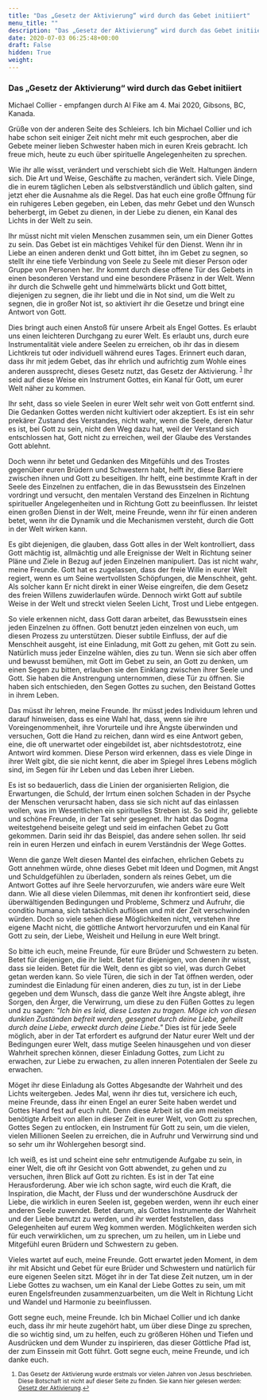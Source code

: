 ```yaml
---
title: "Das „Gesetz der Aktivierung“ wird durch das Gebet initiiert"
menu_title: ""
description: "Das „Gesetz der Aktivierung“ wird durch das Gebet initiiert"
date: 2020-07-03 06:25:48+00:00
draft: False
hidden: True
weight:
---
```

### Das „Gesetz der Aktivierung“ wird durch das Gebet initiiert

Michael Collier - empfangen durch Al Fike am 4. Mai 2020, Gibsons, BC, Kanada.

Grüße von der anderen Seite des Schleiers. Ich bin Michael Collier und ich habe schon seit einiger Zeit nicht mehr mit euch gesprochen, aber die Gebete meiner lieben Schwester haben mich in euren Kreis gebracht. Ich freue mich, heute zu euch über spirituelle Angelegenheiten zu sprechen.

Wie ihr alle wisst, verändert und verschiebt sich die Welt. Haltungen ändern sich. Die Art und Weise, Geschäfte zu machen, verändert sich. Viele Dinge, die in eurem täglichen Leben als selbstverständlich und üblich galten, sind jetzt eher die Ausnahme als die Regel. Das hat euch eine große Öffnung für ein ruhigeres Leben gegeben, ein Leben, das mehr Gebet und den Wunsch beherbergt, im Gebet zu dienen, in der Liebe zu dienen, ein Kanal des Lichts in der Welt zu sein.

Ihr müsst nicht mit vielen Menschen zusammen sein, um ein Diener Gottes zu sein. Das Gebet ist ein mächtiges Vehikel für den Dienst. Wenn ihr in Liebe an einen anderen denkt und Gott bittet, ihn im Gebet zu segnen, so stellt ihr eine tiefe Verbindung von Seele zu Seele mit dieser Person oder Gruppe von Personen her. Ihr kommt durch diese offene Tür des Gebets in einen besonderen Verstand und eine besondere Präsenz in der Welt. Wenn ihr durch die Schwelle geht und himmelwärts blickt und Gott bittet, diejenigen zu segnen, die ihr liebt und die in Not sind, um die Welt zu segnen, die in großer Not ist, so aktiviert ihr die Gesetze und bringt eine Antwort von Gott.

Dies bringt auch einen Anstoß für unsere Arbeit als Engel Gottes. Es erlaubt uns einen leichteren Durchgang zu eurer Welt. Es erlaubt uns, durch eure Instrumentalität viele andere Seelen zu erreichen, ob ihr das in diesem Lichtkreis tut oder individuell während eures Tages. Erinnert euch daran, dass ihr mit jedem Gebet, das ihr ehrlich und aufrichtig zum Wohle eines anderen aussprecht, dieses Gesetz nutzt, das Gesetz der Aktivierung. <sup id="a1">[1](#f1)</sup> Ihr seid auf diese Weise ein Instrument Gottes, ein Kanal für Gott, um eurer Welt näher zu kommen.

Ihr seht, dass so viele Seelen in eurer Welt sehr weit von Gott entfernt sind. Die Gedanken Gottes werden nicht kultiviert oder akzeptiert. Es ist ein sehr prekärer Zustand des Verstandes, nicht wahr, wenn die Seele, deren Natur es ist, bei Gott zu sein, nicht den Weg dazu hat, weil der Verstand sich entschlossen hat, Gott nicht zu erreichen, weil der Glaube des Verstandes Gott ablehnt.

Doch wenn ihr betet und Gedanken des Mitgefühls und des Trostes gegenüber euren Brüdern und Schwestern habt, helft ihr, diese Barriere zwischen ihnen und Gott zu beseitigen. Ihr helft, eine bestimmte Kraft in der Seele des Einzelnen zu entfachen, die in das Bewusstsein des Einzelnen vordringt und versucht, den mentalen Verstand des Einzelnen in Richtung spiritueller Angelegenheiten und in Richtung Gott zu beeinflussen. Ihr leistet einen großen Dienst in der Welt, meine Freunde, wenn ihr für einen anderen betet, wenn ihr die Dynamik und die Mechanismen versteht, durch die Gott in der Welt wirken kann.

Es gibt diejenigen, die glauben, dass Gott alles in der Welt kontrolliert, dass Gott mächtig ist, allmächtig und alle Ereignisse der Welt in Richtung seiner Pläne und Ziele in Bezug auf jeden Einzelnen manipuliert. Das ist nicht wahr, meine Freunde. Gott hat es zugelassen, dass der freie Wille in eurer Welt regiert, wenn es um Seine wertvollsten Schöpfungen, die Menschheit, geht. Als solcher kann Er nicht direkt in einer Weise eingreifen, die dem Gesetz des freien Willens zuwiderlaufen würde. Dennoch wirkt Gott auf subtile Weise in der Welt und streckt vielen Seelen Licht, Trost und Liebe entgegen.

So viele erkennen nicht, dass Gott daran arbeitet, das Bewusstsein eines jeden Einzelnen zu öffnen. Gott benutzt jeden einzelnen von euch, um diesen Prozess zu unterstützen. Dieser subtile Einfluss, der auf die Menschheit ausgeht, ist eine Einladung, mit Gott zu gehen, mit Gott zu sein. Natürlich muss jeder Einzelne wählen, dies zu tun. Wenn sie sich aber offen und bewusst bemühen, mit Gott im Gebet zu sein, an Gott zu denken, um einen Segen zu bitten, erlauben sie den Einklang zwischen ihrer Seele und Gott. Sie haben die Anstrengung unternommen, diese Tür zu öffnen. Sie haben sich entschieden, den Segen Gottes zu suchen, den Beistand Gottes in ihrem Leben.

Das müsst ihr lehren, meine Freunde. Ihr müsst jedes Individuum lehren und darauf hinweisen, dass es eine Wahl hat, dass, wenn sie ihre Voreingenommenheit, ihre Vorurteile und ihre Ängste überwinden und versuchen, Gott die Hand zu reichen, dann wird es eine Antwort geben, eine, die oft unerwartet oder eingebildet ist, aber nichtsdestotrotz, eine Antwort wird kommen. Diese Person wird erkennen, dass es viele Dinge in ihrer Welt gibt, die sie nicht kennt, die aber im Spiegel ihres Lebens möglich sind, im Segen für ihr Leben und das Leben ihrer Lieben.

Es ist so bedauerlich, dass die Linien der organisierten Religion, die Erwartungen, die Schuld, der Irrtum einen solchen Schaden in der Psyche der Menschen verursacht haben, dass sie sich nicht auf das einlassen wollen, was im Wesentlichen ein spirituelles Streben ist. So seid ihr, geliebte und schöne Freunde, in der Tat sehr gesegnet. Ihr habt das Dogma weitestgehend beiseite gelegt und seid im einfachen Gebet zu Gott gekommen. Darin seid ihr das Beispiel, das andere sehen sollen. Ihr seid rein in euren Herzen und einfach in eurem Verständnis der Wege Gottes.

Wenn die ganze Welt diesen Mantel des einfachen, ehrlichen Gebets zu Gott annehmen würde, ohne dieses Gebet mit Ideen und Dogmen, mit Angst und Schuldgefühlen zu überladen, sondern als reines Gebet, um die Antwort Gottes auf ihre Seele hervorzurufen, wie anders wäre eure Welt dann. Wie all diese vielen Dilemmas, mit denen ihr konfrontiert seid, diese überwältigenden Bedingungen und Probleme, Schmerz und Aufruhr, die conditio humana, sich tatsächlich auflösen und mit der Zeit verschwinden würden. Doch so viele sehen diese Möglichkeiten nicht, verstehen ihre eigene Macht nicht, die göttliche Antwort hervorzurufen und ein Kanal für Gott zu sein, der Liebe, Weisheit und Heilung in eure Welt bringt.

So bitte ich euch, meine Freunde, für eure Brüder und Schwestern zu beten. Betet für diejenigen, die ihr liebt. Betet für diejenigen, von denen ihr wisst, dass sie leiden. Betet für die Welt, denn es gibt so viel, was durch Gebet getan werden kann. So viele Türen, die sich in der Tat öffnen werden, oder zumindest die Einladung für einen anderen, dies zu tun, ist in der Liebe gegeben und dem Wunsch, dass die ganze Welt ihre Ängste ablegt, ihre Sorgen, den Ärger, die Verwirrung, um diese zu den Füßen Gottes zu legen und zu sagen: *"Ich bin es leid, diese Lasten zu tragen. Möge ich von diesen dunklen Zuständen befreit werden, gesegnet durch deine Liebe, geheilt durch deine Liebe, erweckt durch deine Liebe."* Dies ist für jede Seele möglich, aber in der Tat erfordert es aufgrund der Natur eurer Welt und der Bedingungen eurer Welt, dass mutige Seelen hinausgehen und von dieser Wahrheit sprechen können, dieser Einladung Gottes, zum Licht zu erwachen, zur Liebe zu erwachen, zu allen inneren Potentialen der Seele zu erwachen.

Möget ihr diese Einladung als Gottes Abgesandte der Wahrheit und des Lichts weitergeben. Jedes Mal, wenn ihr dies tut, versichere ich euch, meine Freunde, dass ihr einen Engel an eurer Seite haben werdet und Gottes Hand fest auf euch ruht. Denn diese Arbeit ist die am meisten benötigte Arbeit von allen in dieser Zeit in eurer Welt, von Gott zu sprechen, Gottes Segen zu entlocken, ein Instrument für Gott zu sein, um die vielen, vielen Millionen Seelen zu erreichen, die in Aufruhr und Verwirrung sind und so sehr um ihr Wohlergehen besorgt sind.

Ich weiß, es ist und scheint eine sehr entmutigende Aufgabe zu sein, in einer Welt, die oft ihr Gesicht von Gott abwendet, zu gehen und zu versuchen, ihren Blick auf Gott zu richten. Es ist in der Tat eine Herausforderung. Aber wie ich schon sagte, wird euch die Kraft, die Inspiration, die Macht, der Fluss und der wunderschöne Ausdruck der Liebe, die wirklich in euren Seelen ist, gegeben werden, wenn ihr euch einer anderen Seele zuwendet. Betet darum, als Gottes Instrumente der Wahrheit und der Liebe benutzt zu werden, und ihr werdet feststellen, dass Gelegenheiten auf eurem Weg kommen werden. Möglichkeiten werden sich für euch verwirklichen, um zu sprechen, um zu heilen, um in Liebe und Mitgefühl euren Brüdern und Schwestern zu geben.

Vieles wartet auf euch, meine Freunde. Gott erwartet jeden Moment, in dem ihr mit Absicht und Gebet für eure Brüder und Schwestern und natürlich für eure eigenen Seelen sitzt. Möget ihr in der Tat diese Zeit nutzen, um in der Liebe Gottes zu wachsen, um ein Kanal der Liebe Gottes zu sein, um mit euren Engelsfreunden zusammenzuarbeiten, um die Welt in Richtung Licht und Wandel und Harmonie zu beeinflussen.

Gott segne euch, meine Freunde. Ich bin Michael Collier und ich danke euch, dass ihr mir heute zugehört habt, um über diese Dinge zu sprechen, die so wichtig sind, um zu helfen, euch zu größeren Höhen und Tiefen und Ausdrücken und dem Wunder zu inspirieren, das dieser Göttliche Pfad ist, der zum Einssein mit Gott führt. Gott segne euch, meine Freunde, und ich danke euch.
<small>

1. <large id="f1"> Das Gesetz der Aktivierung wurde erstmals vor vielen Jahren von Jesus beschrieben. Diese Botschaft ist nicht auf dieser Seite zu finden. Sie kann hier gelesen werden: [Gesetz der Aktivierung](/spirituelle-themen/spirituelle-gesetze/das-gesetz-der-aktivierung/).[↩](#a1)
